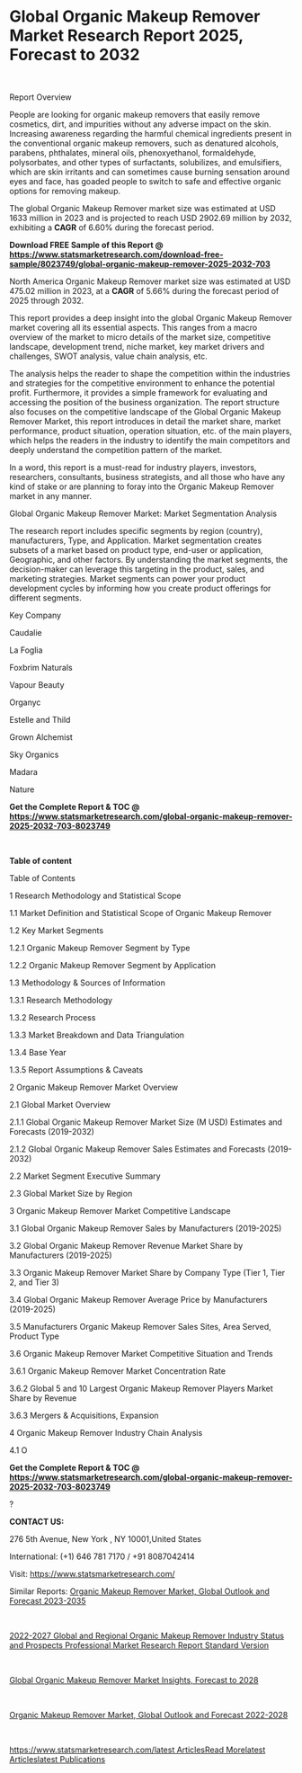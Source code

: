 <h1>Global Organic Makeup Remover Market Research Report 2025, Forecast to 2032</h1><br/><p>Report Overview</p>
 
 
 
 <p>People are looking for organic makeup removers that easily remove cosmetics, dirt, and impurities without any adverse impact on the skin. Increasing awareness regarding the harmful chemical ingredients present in the conventional organic makeup removers, such as denatured alcohols, parabens, phthalates, mineral oils, phenoxyethanol, formaldehyde, polysorbates, and other types of surfactants, solubilizes, and emulsifiers, which are skin irritants and can sometimes cause burning sensation around eyes and face, has goaded people to switch to safe and effective organic options for removing makeup.</p>
 
 
 
 <p>The global Organic Makeup Remover market size was estimated at USD 1633 million in 2023 and is projected to reach USD 2902.69 million by 2032, exhibiting a <strong>CAGR</strong> of 6.60% during the forecast period.</p>
 
 
 
 <p><strong>Download FREE Sample of this Report @ <a href="https://www.statsmarketresearch.com/download-free-sample/8023749/global-organic-makeup-remover-2025-2032-703">https://www.statsmarketresearch.com/download-free-sample/8023749/global-organic-makeup-remover-2025-2032-703</a></strong></p>
 
 
 
 <p>North America Organic Makeup Remover market size was estimated at USD 475.02 million in 2023, at a <strong>CAGR</strong> of 5.66% during the forecast period of 2025 through 2032.</p>
 
 
 
 <p>This report provides a deep insight into the global Organic Makeup Remover market covering all its essential aspects. This ranges from a macro overview of the market to micro details of the market size, competitive landscape, development trend, niche market, key market drivers and challenges, SWOT analysis, value chain analysis, etc.</p>
 
 
 
 <p>The analysis helps the reader to shape the competition within the industries and strategies for the competitive environment to enhance the potential profit. Furthermore, it provides a simple framework for evaluating and accessing the position of the business organization. The report structure also focuses on the competitive landscape of the Global Organic Makeup Remover Market, this report introduces in detail the market share, market performance, product situation, operation situation, etc. of the main players, which helps the readers in the industry to identify the main competitors and deeply understand the competition pattern of the market.</p>
 
 
 
 <p>In a word, this report is a must-read for industry players, investors, researchers, consultants, business strategists, and all those who have any kind of stake or are planning to foray into the Organic Makeup Remover market in any manner.</p>
 
 
 
 <p>Global Organic Makeup Remover Market: Market Segmentation Analysis</p>
 
 
 
 <p>The research report includes specific segments by region (country), manufacturers, Type, and Application. Market segmentation creates subsets of a market based on product type, end-user or application, Geographic, and other factors. By understanding the market segments, the decision-maker can leverage this targeting in the product, sales, and marketing strategies. Market segments can power your product development cycles by informing how you create product offerings for different segments.</p>
 
 
 
 <p>Key Company</p>
 
 
 
 <p>Caudalie</p>
 
 
 
 <p>La Foglia</p>
 
 
 
 <p>Foxbrim Naturals</p>
 
 
 
 <p>Vapour Beauty</p>
 
 
 
 <p>Organyc</p>
 
 
 
 <p>Estelle and Thild</p>
 
 
 
 <p>Grown Alchemist</p>
 
 
 
 <p>Sky Organics</p>
 
 
 
 <p>Madara</p>
 
 
 
 <p>Nature</p>
 
 
 
 <div><b>Get the Complete Report & TOC @ <a href="https://www.statsmarketresearch.com/global-organic-makeup-remover-2025-2032-703-8023749">https://www.statsmarketresearch.com/global-organic-makeup-remover-2025-2032-703-8023749</a></b></div>
 
 
 
 <p><br />
 
 <b>Table of content</b></p>
 
 
 
 <p>Table of Contents<br />
 
 1 Research Methodology and Statistical Scope<br />
 
 1.1 Market Definition and Statistical Scope of Organic Makeup Remover<br />
 
 1.2 Key Market Segments<br />
 
 1.2.1 Organic Makeup Remover Segment by Type<br />
 
 1.2.2 Organic Makeup Remover Segment by Application<br />
 
 1.3 Methodology & Sources of Information<br />
 
 1.3.1 Research Methodology<br />
 
 1.3.2 Research Process<br />
 
 1.3.3 Market Breakdown and Data Triangulation<br />
 
 1.3.4 Base Year<br />
 
 1.3.5 Report Assumptions & Caveats<br />
 
 2 Organic Makeup Remover Market Overview<br />
 
 2.1 Global Market Overview<br />
 
 2.1.1 Global Organic Makeup Remover Market Size (M USD) Estimates and Forecasts (2019-2032)<br />
 
 2.1.2 Global Organic Makeup Remover Sales Estimates and Forecasts (2019-2032)<br />
 
 2.2 Market Segment Executive Summary<br />
 
 2.3 Global Market Size by Region<br />
 
 3 Organic Makeup Remover Market Competitive Landscape<br />
 
 3.1 Global Organic Makeup Remover Sales by Manufacturers (2019-2025)<br />
 
 3.2 Global Organic Makeup Remover Revenue Market Share by Manufacturers (2019-2025)<br />
 
 3.3 Organic Makeup Remover Market Share by Company Type (Tier 1, Tier 2, and Tier 3)<br />
 
 3.4 Global Organic Makeup Remover Average Price by Manufacturers (2019-2025)<br />
 
 3.5 Manufacturers Organic Makeup Remover Sales Sites, Area Served, Product Type<br />
 
 3.6 Organic Makeup Remover Market Competitive Situation and Trends<br />
 
 3.6.1 Organic Makeup Remover Market Concentration Rate<br />
 
 3.6.2 Global 5 and 10 Largest Organic Makeup Remover Players Market Share by Revenue<br />
 
 3.6.3 Mergers & Acquisitions, Expansion<br />
 
 4 Organic Makeup Remover Industry Chain Analysis<br />
 
 4.1 O</p>
 
 
 
 <div><b>Get the Complete Report & TOC @ <a href="https://www.statsmarketresearch.com/global-organic-makeup-remover-2025-2032-703-8023749">https://www.statsmarketresearch.com/global-organic-makeup-remover-2025-2032-703-8023749</a></b></div>
 
 
 
 <p>? </p>
 
 
 
 <p><b>CONTACT US:</b><br />
 
 276 5th Avenue, New York , NY 10001,United States<br />
 
 International: (+1) 646 781 7170 / +91 8087042414<br />
 
 Visit: <a href="https://www.statsmarketresearch.com/">https://www.statsmarketresearch.com/</a><br />
 
 Similar Reports: <a href="https://www.statsmarketresearch.com/global-organic-makeup-remover-2025-2032-703-8023749">Organic Makeup Remover Market, Global Outlook and Forecast 2023-2035</a><br />
 
 <br />
 
 <a href="https://www.statsmarketresearch.com/global-organic-makeup-remover-2025-2032-703-8023749">2022-2027 Global and Regional Organic Makeup Remover Industry Status and Prospects Professional Market Research Report Standard Version</a><br />
 
 <br />
 
 <a href="https://www.statsmarketresearch.com/global-organic-makeup-remover-2025-2032-703-8023749">Global Organic Makeup Remover Market Insights, Forecast to 2028</a><br />
 
 <br />
 
 <a href="https://www.statsmarketresearch.com/global-organic-makeup-remover-2025-2032-703-8023749">Organic Makeup Remover Market, Global Outlook and Forecast 2022-2028</a><br />
 
 <br />
 
 <a href="https://gyeongbokgung.com">https://www.statsmarketresearch.com/</a><a href="https://hallyeomaritime.com">latest Articles</a><a href="https://jingwansa.com">Read More</a><a href="https://nguoiviet.jp/">latest Articles</a><a href="https://www.intelmarketresearch.com/">latest Publications</a></p>